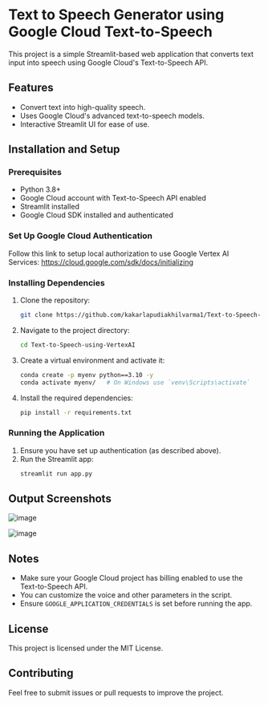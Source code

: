 # Text to Speech Generator using Google Cloud Text-to-Speech

This project is a simple Streamlit-based web application that converts text input into speech using Google Cloud's Text-to-Speech API.

## Features
- Convert text into high-quality speech.
- Uses Google Cloud's advanced text-to-speech models.
- Interactive Streamlit UI for ease of use.

## Installation and Setup

### Prerequisites
- Python 3.8+
- Google Cloud account with Text-to-Speech API enabled
- Streamlit installed
- Google Cloud SDK installed and authenticated

### Set Up Google Cloud Authentication

Follow this link to setup local authorization to use Google Vertex AI Services: https://cloud.google.com/sdk/docs/initializing

### Installing Dependencies
1. Clone the repository:
   ```sh
   git clone https://github.com/kakarlapudiakhilvarma1/Text-to-Speech-using-VertexAI.git
   ```
2. Navigate to the project directory:
   ```sh
   cd Text-to-Speech-using-VertexAI
   ```
3. Create a virtual environment and activate it:
   ```sh
   conda create -p myenv python==3.10 -y
   conda activate myenv/   # On Windows use `venv\Scripts\activate`
   ```
4. Install the required dependencies:
   ```sh
   pip install -r requirements.txt
   ```

### Running the Application
1. Ensure you have set up authentication (as described above).
2. Run the Streamlit app:
   ```sh
   streamlit run app.py
   ```

## Output Screenshots

![image](https://github.com/user-attachments/assets/9f4627c1-d41f-45c8-be22-de38c04f0823)

![image](https://github.com/user-attachments/assets/edf2d811-13ed-4719-84fd-f3014fff38f4)


## Notes
- Make sure your Google Cloud project has billing enabled to use the Text-to-Speech API.
- You can customize the voice and other parameters in the script.
- Ensure `GOOGLE_APPLICATION_CREDENTIALS` is set before running the app.

## License
This project is licensed under the MIT License.

## Contributing
Feel free to submit issues or pull requests to improve the project.


